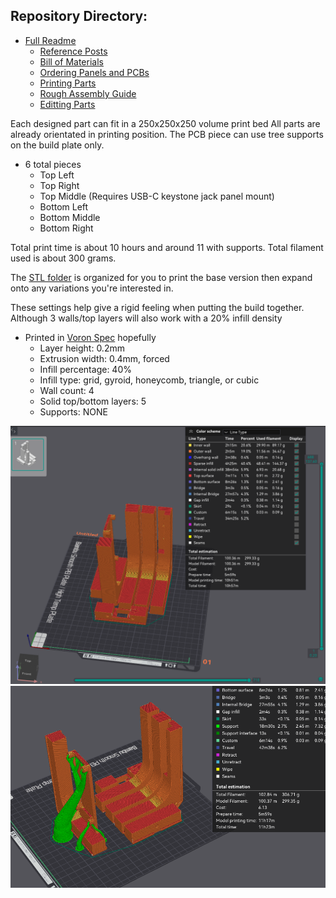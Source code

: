 ## Repository Directory:
* [Full Readme](https://github.com/phazil/Purple-Project-Redux/blob/main/README.md)
	* [Reference Posts](https://github.com/phazil/Purple-Project-Redux/blob/main/Docs/Inspiration%20Posts.md)
	* [Bill of Materials](https://github.com/phazil/Purple-Project-Redux/blob/main/Docs/Bill%20of%20Materials.md)
   	* [Ordering Panels and PCBs](https://github.com/phazil/Purple-Project-Redux/blob/main/Docs/Ordering%20Guide.md)
 	* [Printing Parts](https://github.com/phazil/Purple-Project-Redux/blob/main/Docs/Printing%20Parts.md)
	* [Rough Assembly Guide](https://github.com/phazil/Purple-Project-Redux/blob/main/Docs/Assembly%20Guide.md)
 	* [Editting Parts](https://github.com/phazil/Purple-Project-Redux/blob/main/Docs/Editting%20Parts.md)

Each designed part can fit in a 250x250x250 volume print bed
All parts are already orientated in printing position. The PCB piece can use tree supports on the build plate only. 
- 6 total pieces
	- Top Left
	- Top Right
	- Top Middle (Requires USB-C keystone jack panel mount)
	- Bottom Left
	- Bottom Middle
	- Bottom Right

Total print time is about 10 hours and around 11 with supports.
Total filament used is about 300 grams.

The [STL folder](https://github.com/phazil/Purple-Project-Redux/tree/main/For%20Makers/STLs) is organized for you to print the base version then expand onto any variations you're interested in.

These settings help give a rigid feeling when putting the build together. Although 3 walls/top layers will also work with a 20% infill density
- Printed in [Voron Spec](https://docs.vorondesign.com/sourcing.html#print-settings) hopefully
  - Layer height: 0.2mm
  - Extrusion width: 0.4mm, forced
  - Infill percentage: 40%
  - Infill type: grid, gyroid, honeycomb, triangle, or cubic
  - Wall count: 4
  - Solid top/bottom layers: 5
  - Supports: NONE
 

![Print Orientation 1](https://github.com/phazil/Purple-Project-Redux/blob/main/Images/Printing%20Parts/Print%20Orientation.png)
![Print Orientation 2](https://github.com/phazil/Purple-Project-Redux/blob/main/Images/Printing%20Parts/Print%20Orientation%202.png)
 
  
